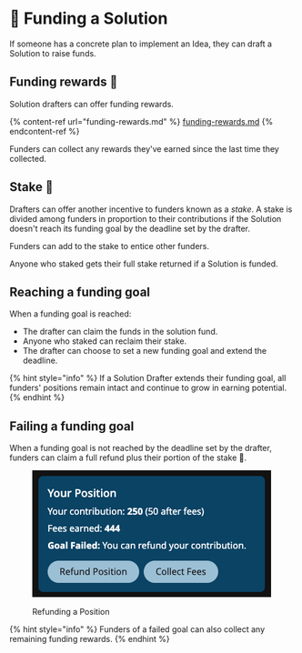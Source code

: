 # 💸 Funding a Solution

If someone has a concrete plan to implement an Idea, they can draft a Solution to raise funds.

## Funding rewards 🎁

Solution drafters can offer funding rewards.

{% content-ref url="funding-rewards.md" %}
[funding-rewards.md](funding-rewards.md)
{% endcontent-ref %}

Funders can collect any rewards they've earned since the last time they collected.

## Stake 💎

Drafters can offer another incentive to funders known as a _stake_. A stake is divided among funders in proportion to their contributions if the Solution doesn't reach its funding goal by the deadline set by the drafter.

Funders can add to the stake to entice other funders.

Anyone who staked gets their full stake returned if a Solution is funded.

## Reaching a funding goal

When a funding goal is reached:

* The drafter can claim the funds in the solution fund.
* Anyone who staked can reclaim their stake.
* The drafter can choose to set a new funding goal and extend the deadline.

{% hint style="info" %}
If a Solution Drafter extends their funding goal, all funders' positions remain intact and continue to grow in earning potential.
{% endhint %}

## Failing a funding goal

When a funding goal is not reached by the deadline set by the drafter, funders can claim a full refund plus their portion of the stake 💎.

<figure><img src="../.gitbook/assets/solution-position-goal-failed.png" alt=""><figcaption><p>Refunding a Position</p></figcaption></figure>

{% hint style="info" %}
Funders of a failed goal can also collect any remaining funding rewards.
{% endhint %}

